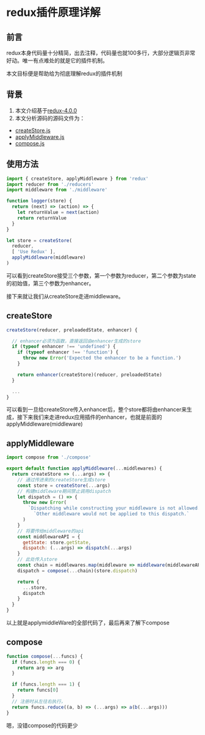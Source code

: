 # redux插件原理详解


## 前言

redux本身代码量十分精简，出去注释，代码量也就100多行，大部分逻辑页非常好动。唯一有点难处的就是它的插件机制。

本文目标便是帮助给为彻底理解redux的插件机制

## 背景

1. 本文介绍基于[redux-4.0.0](https://github.com/reduxjs/redux)
2. 本文分析源码的源码文件为：
  - [createStore.js](https://github.com/reduxjs/redux/blob/master/src/createStore.js)
  - [applyMiddleware.js](https://github.com/reduxjs/redux/blob/master/src/applyMiddleware.js)
  - [compose.js](https://github.com/reduxjs/redux/blob/master/src/createStore.js)

## 使用方法

```jsx
import { createStore, applyMiddleware } from 'redux'
import reducer from './reducers'
import middleware from './middleware'

function logger(store) {
  return (next) => (action) => {
    let returnValue = next(action)
    return returnValue
  }
}

let store = createStore(
  reducer,
  [ 'Use Redux' ],
  applyMiddleware(middleware)
)
```

可以看到createStore接受三个参数，第一个参数为reducer，第二个参数为state的初始值，第三个参数为enhancer。

接下来就让我们从createStore走进middleware。

## createStore

```jsx
createStore(reducer, preloadedState, enhancer) {

  // enhancer必须为函数，直接返回由enhancer生成的store
  if (typeof enhancer !== 'undefined') {
    if (typeof enhancer !== 'function') {
      throw new Error('Expected the enhancer to be a function.')
    }

    return enhancer(createStore)(reducer, preloadedState)
  }

  ...
}
```

可以看到一旦给createStore传入enhancer后，整个store都将由enhancer来生成，接下来我们来走进redux应用插件的enhancer，也就是前面的applyMiddleware(middleware)

## applyMiddleware

```jsx
import compose from './compose'

export default function applyMiddleware(...middlewares) {
  return createStore => (...args) => {
    // 通过传进来的createStore生成store
    const store = createStore(...args)
    // 构建middleware期间禁止调用dispatch
    let dispatch = () => {
      throw new Error(
        `Dispatching while constructing your middleware is not allowed. ` +
          `Other middleware would not be applied to this dispatch.`
      )
    }
    // 将要传给middleware的api
    const middlewareAPI = {
      getState: store.getState,
      dispatch: (...args) => dispatch(...args)
    }
    // 此处传入store
    const chain = middlewares.map(middleware => middleware(middlewareAPI))
    dispatch = compose(...chain)(store.dispatch)

    return {
      ...store,
      dispatch
    }
  }
}

```

以上就是applymiddleWare的全部代码了，最后再来了解下compose

## compose

```jsx
function compose(...funcs) {
  if (funcs.length === 0) {
    return arg => arg
  }

  if (funcs.length === 1) {
    return funcs[0]
  }
  // 注册时从左往右执行，
  return funcs.reduce((a, b) => (...args) => a(b(...args)))
}

```
嗯，没错compose的代码更少